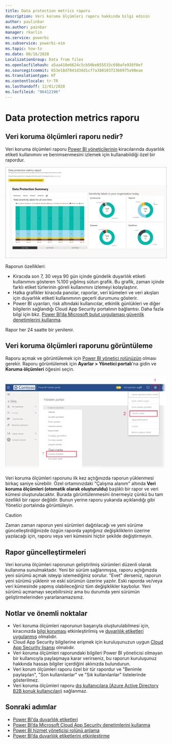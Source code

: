 ```yaml
---
title: Data protection metrics raporu
description: Veri koruma ölçümleri raporu hakkında bilgi edinin
author: paulinbar
ms.author: painbar
manager: rkarlin
ms.service: powerbi
ms.subservice: powerbi-eim
ms.topic: how-to
ms.date: 08/16/2020
LocalizationGroup: Data from files
ms.openlocfilehash: a5aa410e6624c5cb50be055533c698afe938f0ef
ms.sourcegitcommit: 653e18d7041d3dd1cf7a38010372366975a98eae
ms.translationtype: HT
ms.contentlocale: tr-TR
ms.lasthandoff: 12/01/2020
ms.locfileid: "96412196"
---
```

# <a name="data-protection-metrics-report"></a>Data protection metrics raporu

## <a name="what-is-the-data-protection-metrics-report"></a>Veri koruma ölçümleri raporu nedir?
Veri koruma ölçümleri raporu [Power BI yöneticilerinin](./service-admin-role.md) kiracılarında duyarlılık etiketi kullanımını ve benimsenmesini izlemek için kullanabildiği özel bir rapordur.

![Data protection metrics raporu](./media/service-security-data-protection-metrics-report/protection-metrics-seven-days-1.png)
 
Raporun özellikleri:
* Kiracıda son 7, 30 veya 90 gün içinde gündelik duyarlılık etiketi kullanımını gösteren %100 yığılmış sütun grafik. Bu grafik, zaman içinde farklı etiket türlerinin göreli kullanımını izlemeyi kolaylaştırır.
* Halka grafikler kiracıda panolar, raporlar, veri kümeleri ve veri akışları için duyarlılık etiketi kullanımının geçerli durumunu gösterir.
* Power BI uyarıları, risk altındaki kullanıcılar, etkinlik günlükleri ve diğer bilgilerin sağlandığı Cloud App Security portalının bağlantısı. Daha fazla bilgi için bkz. [Power BI’da Microsoft bulut uygulaması güvenlik denetimlerini kullanma](./service-security-using-microsoft-cloud-app-security-controls.md).

Rapor her 24 saatte bir yenilenir.

## <a name="viewing-the-data-protection-metrics-report"></a>Veri koruma ölçümleri raporunu görüntüleme

Raporu açmak ve görüntülemek için [Power BI yönetici rolünüzün](./service-admin-role.md) olması gerekir.
Raporu görüntülemek için **Ayarlar > Yönetici portalı**'na gidin ve **Koruma ölçümleri** öğesini seçin.

![koruma ölçümleri yönetici portalı](./media/service-security-data-protection-metrics-report/protection-metrics-admin-portal.png)
 
 
Veri koruma ölçümleri raporunu ilk kez açtığınızda raporun yüklenmesi birkaç saniye sürebilir. Özel ortamınızdaki "Çalışma alanım" altında **Veri koruma ölçümleri (otomatik olarak oluşturuldu)** başlıklı bir rapor ve veri kümesi oluşturulacaktır. Burada görüntülenmesini önermeyiz çünkü bu tam özellikli bir rapor değildir. Bunun yerine raporu yukarıda açıklandığı gibi Yönetici portalında görüntüleyin.

> [!CAUTION]
> Zaman zaman raporun yeni sürümleri dağıtılacağı ve yeni sürüme güncelleştirdiğinizde özgün raporda yaptığınız değişikliklerin üzerine yazılacağı için, raporu veya veri kümesini hiçbir şekilde değiştirmeyin.

## <a name="report-updates"></a>Rapor güncelleştirmeleri

Veri koruma ölçümleri raporunun geliştirilmiş sürümleri düzenli olarak kullanıma sunulmaktadır. Yeni bir sürüm sağlanmışsa, raporu açtığınızda yeni sürümü açmak isteyip istemediğiniz sorulur. "Evet" derseniz, raporun yeni sürümü yüklenir ve eski sürümün üzerine yazılır. Eski raporda ve/veya veri kümesinde yapmış olabileceğiniz tüm değişiklikler kaybolur. Yeni sürümü açmamayı seçebilirsiniz ama bu durumda yeni sürümün geliştirmelerinden yararlanamazsınız. 
## <a name="notes-and-considerations"></a>Notlar ve önemli noktalar
* Veri koruma ölçümleri raporunun başarıyla oluşturulabilmesi için, kiracınızda [bilgi koruması](./service-security-enable-data-sensitivity-labels.md) etkinleştirilmiş ve [duyarlılık etiketleri uygulanmış](./service-security-apply-data-sensitivity-labels.md) olmalıdır. 
* Cloud App Security bilgilerine erişmek için kuruluşunuzun uygun [Cloud App Security lisansı](./service-security-using-microsoft-cloud-app-security-controls.md#cloud-app-security-licensing) olmalıdır.
* Veri koruma ölçümleri raporundaki bilgileri Power BI yöneticisi olmayan bir kullanıcıyla paylaşmaya karar verirseniz, bu raporun kuruluşunuz hakkında hassas bilgiler içerdiğini aklınızda bulundurun.
* Veri korum ölçümleri raporu özel bir tür rapordur ve "Benimle paylaşılan", "Son kullanılanlar" ve "Sık kullanılanlar" listelerinde gösterilmez.
* Veri koruma ölçümleri raporu [dış kullanıcılara (Azure Active Directory B2B konuk kullanıcıları)](./service-admin-azure-ad-b2b.md) sağlanmaz.
## <a name="next-steps"></a>Sonraki adımlar
* [Power BI'da duyarlılık etiketleri](./service-security-sensitivity-label-overview.md)
* [Power BI’da Microsoft Cloud App Security denetimlerini kullanma](service-security-using-microsoft-cloud-app-security-controls.md)
* [Power BI hizmet yöneticisi rolünü anlama](service-admin-role.md)
* [Power BI’da duyarlılık etiketlerini etkinleştirme](service-security-enable-data-sensitivity-labels.md)